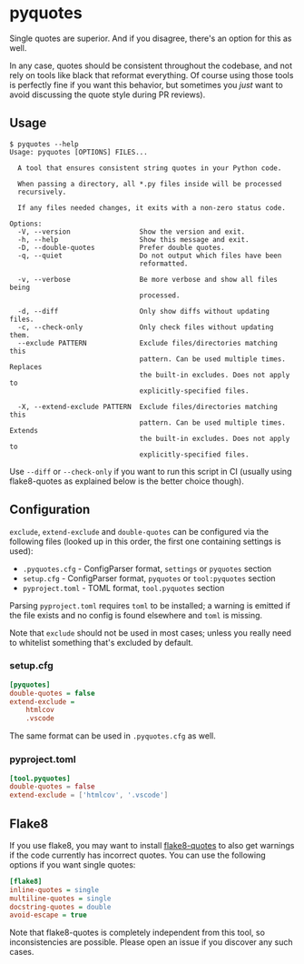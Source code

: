 # pyquotes

Single quotes are superior. And if you disagree, there's an option for this as well.

In any case, quotes should be consistent throughout the codebase, and not rely on tools like black
that reformat everything. Of course using those tools is perfectly fine if you want this behavior,
but sometimes you *just* want to avoid discussing the quote style during PR reviews).

## Usage

```
$ pyquotes --help
Usage: pyquotes [OPTIONS] FILES...

  A tool that ensures consistent string quotes in your Python code.

  When passing a directory, all *.py files inside will be processed
  recursively.

  If any files needed changes, it exits with a non-zero status code.

Options:
  -V, --version                 Show the version and exit.
  -h, --help                    Show this message and exit.
  -D, --double-quotes           Prefer double quotes.
  -q, --quiet                   Do not output which files have been
                                reformatted.

  -v, --verbose                 Be more verbose and show all files being
                                processed.

  -d, --diff                    Only show diffs without updating files.
  -c, --check-only              Only check files without updating them.
  --exclude PATTERN             Exclude files/directories matching this
                                pattern. Can be used multiple times. Replaces
                                the built-in excludes. Does not apply to
                                explicitly-specified files.

  -X, --extend-exclude PATTERN  Exclude files/directories matching this
                                pattern. Can be used multiple times. Extends
                                the built-in excludes. Does not apply to
                                explicitly-specified files.
```

Use `--diff` or `--check-only` if you want to run this script in CI (usually using
flake8-quotes as explained below is the better choice though).

## Configuration

`exclude`, `extend-exclude` and `double-quotes` can be configured via the following
files (looked up in this order, the first one containing settings is used):

- `.pyquotes.cfg` - ConfigParser format, `settings` or `pyquotes` section
- `setup.cfg` - ConfigParser format, `pyquotes` or `tool:pyquotes` section
- `pyproject.toml` - TOML format, `tool.pyquotes` section

Parsing `pyproject.toml` requires `toml` to be installed; a warning is emitted
if the file exists and no config is found elsewhere and `toml` is missing.

Note that `exclude` should not be used in most cases; unless you really need to
whitelist something that's excluded by default.

### setup.cfg

```ini
[pyquotes]
double-quotes = false
extend-exclude =
    htmlcov
    .vscode
```

The same format can be used in `.pyquotes.cfg` as well.

### pyproject.toml

```toml
[tool.pyquotes]
double-quotes = false
extend-exclude = ['htmlcov', '.vscode']
```

## Flake8

If you use flake8, you may want to install [flake8-quotes](https://pypi.org/project/flake8-quotes/)
to also get warnings if the code currently has incorrect quotes. You can use the following options
if you want single quotes:

```ini
[flake8]
inline-quotes = single
multiline-quotes = single
docstring-quotes = double
avoid-escape = true
```

Note that flake8-quotes is completely independent from this tool, so inconsistencies are possible.
Please open an issue if you discover any such cases.
